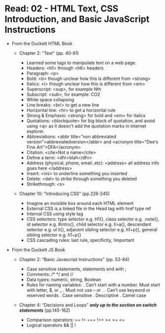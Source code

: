 # Read: 02 - HTML Text, CSS Introduction, and Basic JavaScript Instructions

* From the Duckett HTML Book
  * Chapter 2: "Text" (pp. 40-61)
    * Learned some tags to manipulate text on a web page. 
    * Headers: \<h1> through \<h6> headers
    * Paragraph: \<p> 
    * Bold: \<b> though unclear how this is different from \<strong>
    * Italics: \<i> though unclear how this is different from \<em>
    * Superscript: \<sup>, for example Nth
    * Subscript: \<sub>, for example: CO2
    * White space collapsing
    * Line breaks: \<br/> to get a new line
    * Horizontal line: \<hr> to get a horizontal rule 
    * Strong & Emphasis: \<strong> for bold and \<em> for italics
    * Quotations: \<blockquote> for big block of quotation, and avoid using \<q> as it doesn't add the quotation marks in internet explorer. 
    * Abbreviations: \<abbr title="non abbreviated version">abbreviatedversion\</abbr> and \<acronym title="Dee's Fine Art">DFA\</acronym>
    * Citation: \<cite>Not a name\</cite>
    * Define a term: \<dfn>blah\</dfn>
    * Address (physical, phone, email..etc): \<address> all address info goes here \</address>
    * Insert: \<ins> to underline something you inserted
    * Delete: \<del> to strike through something you deleted
    * Strikethrough: \<s>
  
  * Chapter 10: "Introducing CSS" (pp.226-245)
    * Imagine an invisible box around each HTML element
    * External CSS is a linked file in the Head tag with href type ref
    * Internal CSS using style tag
    * CSS selectors: type selector e.g. H1{}, class selector e.g. .note{}, id selector e.g. #intro{},  child selector e.g. li>a{}, descendant selector e.g. ul li{}, adjacent sibling selector e.g. h1+p{}, general sibling selector e.g. h1~p{}
    * CSS cascading rules: last rule, specificity, !important

* From the Duckett JS Book
  * Chapter 2: “Basic Javascript Instructions" (pp. 53-84)
    * Case sensitive statements, statements end with ;
    * Comments: /* */ and //
    * Data types: numeric, string, Boolean
    * Rules for naming variables: 
      .	Can’t start with a number. Must start with letter, $, or _
      .	Must not use – or .
      .	Can’t use keyword or reserved words
      .	Case sensitive
      .	Descriptive
      .	Camel case

  * Chapter 4: “Decisions and Loops” ***only up to the section on switch statements*** (pp.145-162)
    * Comparison operators: == != === !== >< >= <=
    * Logical operators && || !

